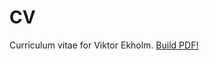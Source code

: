 CV
==

Curriculum vitae for Viktor Ekholm. [Build PDF!](https://www.sharelatex.com/github/repos/vikekh/cv)